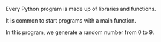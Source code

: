 Every Python program is made up of libraries and functions.

It is common to start programs with a main function.

In this program, we generate a random number from 0 to 9.
